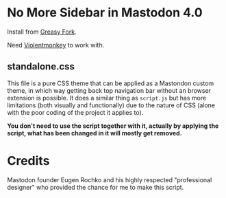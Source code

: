 # No More Sidebar in Mastodon 4.0

Install from [Greasy Fork](https://greasyfork.org/en/scripts/454048-no-more-sidebar-in-mastodon-4-0).

Need [Violentmonkey](https://violentmonkey.github.io/get-it/) to work with.

## standalone.css

This file is a pure CSS theme that can be applied as a Mastondon custom theme, in which way getting back top navigation bar without an browser extension is possible. It does a similar thing as `script.js` but has more limitations (both visually and functionally) due to the nature of CSS (alone with the poor coding of the project it applies to). 

**You don't need to use the script together with it, actually by applying the script, what has been changed in it will mostly get removed.**

# Credits

Mastodon founder Eugen Rochko and his highly respected "professional designer"
who provided the chance for me to make this script.
